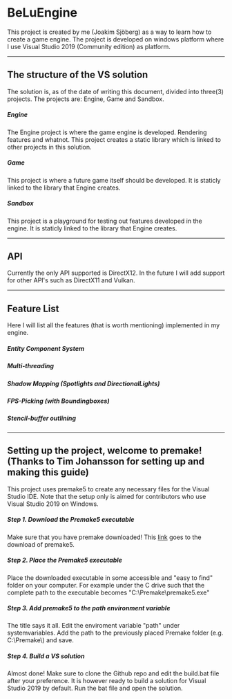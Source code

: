 # BeLuEngine
This project is created by me (Joakim Sjöberg) as a way to learn how to create a game engine. 
The project is developed on windows platform where I use Visual Studio 2019 (Community edition) as platform.

---
## The structure of the VS solution
The solution is, as of the date of writing this document, divided into three(3) projects.
The projects are: Engine, Game and Sandbox.

##### Engine
The Engine project is where the game engine is developed. Rendering features and whatnot.
This project creates a static library which is linked to other projects in this solution.

##### Game
This project is where a future game itself should be developed. It is staticly linked to the library that Engine creates.

##### Sandbox
This project is a playground for testing out features developed in the engine.
It is staticly linked to the library that Engine creates.

---
## API
Currently the only API supported is DirectX12. In the future I will add support for other API's such as DirectX11 and Vulkan.

---
## Feature List
Here I will list all the features (that is worth mentioning) implemented in my engine.
##### Entity Component System
##### Multi-threading
##### Shadow Mapping (Spotlights and DirectionalLights)
##### FPS-Picking (with Boundingboxes)
##### Stencil-buffer outlining

---
## Setting up the project, welcome to premake! (Thanks to Tim Johansson for setting up and making this guide)
This project uses premake5 to create any necessary files for the Visual Studio IDE.
Note that the setup only is aimed for contributors who use Visual Studio 2019 on Windows.

##### Step 1. Download the Premake5 executable
Make sure that you have premake downloaded! This [link](https://github.com/premake/premake-core/releases/download/v5.0.0-alpha15/premake-5.0.0-alpha15-windows.zip) goes to the download of premake5.

##### Step 2. Place the Premake5 executable
Place the downloaded executable in some accessible and "easy to find" folder on your computer. For example under the C drive such that the complete path to the executable becomes "C:\\Premake\\premake5.exe"

##### Step 3. Add premake5 to the path environment variable
The title says it all. Edit the enviroment variable "path" under systemvariables. Add the path to the previously placed Premake folder (e.g. C:\\Premake\\) and save.

##### Step 4. Build a VS solution
Almost done! Make sure to clone the Github repo and edit the build.bat file after your preference. It is however ready to build a solution for Visual Studio 2019 by default.
Run the bat file and open the solution.
